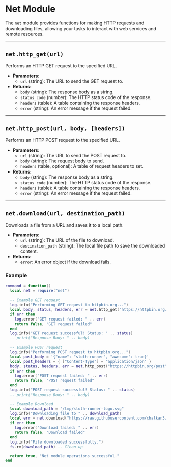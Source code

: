 # Net Module

The `net` module provides functions for making HTTP requests and downloading files, allowing your tasks to interact with web services and remote resources.

---

## `net.http_get(url)`

Performs an HTTP GET request to the specified URL.

*   **Parameters:**
    *   `url` (string): The URL to send the GET request to.
*   **Returns:**
    *   `body` (string): The response body as a string.
    *   `status_code` (number): The HTTP status code of the response.
    *   `headers` (table): A table containing the response headers.
    *   `error` (string): An error message if the request failed.

---

## `net.http_post(url, body, [headers])`

Performs an HTTP POST request to the specified URL.

*   **Parameters:**
    *   `url` (string): The URL to send the POST request to.
    *   `body` (string): The request body to send.
    *   `headers` (table, optional): A table of request headers to set.
*   **Returns:**
    *   `body` (string): The response body as a string.
    *   `status_code` (number): The HTTP status code of the response.
    *   `headers` (table): A table containing the response headers.
    *   `error` (string): An error message if the request failed.

---

## `net.download(url, destination_path)`

Downloads a file from a URL and saves it to a local path.

*   **Parameters:**
    *   `url` (string): The URL of the file to download.
    *   `destination_path` (string): The local file path to save the downloaded content.
*   **Returns:**
    *   `error`: An error object if the download fails.

### Example

```lua
command = function()
  local net = require("net")
  
  -- Example GET request
  log.info("Performing GET request to httpbin.org...")
  local body, status, headers, err = net.http_get("https://httpbin.org/get")
  if err then
    log.error("GET request failed: " .. err)
    return false, "GET request failed"
  end
  log.info("GET request successful! Status: " .. status)
  -- print("Response Body: " .. body)

  -- Example POST request
  log.info("Performing POST request to httpbin.org...")
  local post_body = '{"name": "sloth-runner", "awesome": true}'
  local post_headers = { ["Content-Type"] = "application/json" }
  body, status, headers, err = net.http_post("https://httpbin.org/post", post_body, post_headers)
  if err then
    log.error("POST request failed: " .. err)
    return false, "POST request failed"
  end
  log.info("POST request successful! Status: " .. status)
  -- print("Response Body: " .. body)

  -- Example Download
  local download_path = "/tmp/sloth-runner-logo.svg"
  log.info("Downloading file to " .. download_path)
  local err = net.download("https://raw.githubusercontent.com/chalkan3/sloth-runner/master/assets/sloth-runner-logo.svg", download_path)
  if err then
    log.error("Download failed: " .. err)
    return false, "Download failed"
  end
  log.info("File downloaded successfully.")
  fs.rm(download_path) -- Clean up

  return true, "Net module operations successful."
end
```
